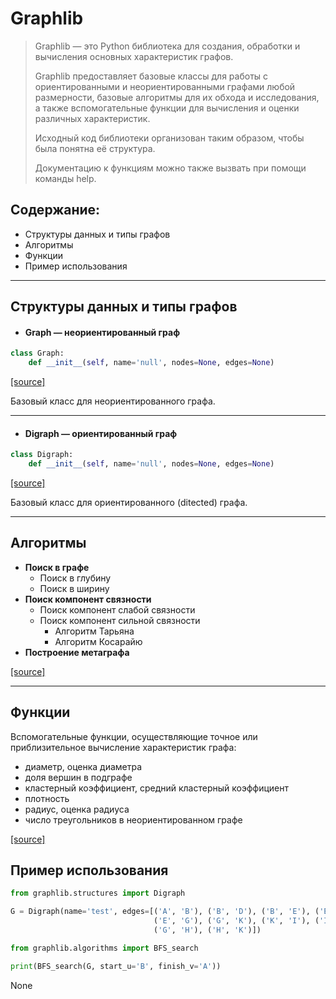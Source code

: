# Graphlib

> Graphlib — это Python библиотека для создания, обработки и вычисления основных характеристик графов.
>
>
> Graphlib предоставляет базовые классы для работы с ориентированными и неориентированными графами любой размерности,
> базовые алгоритмы для их обхода и исследования, а также вспомогательные функции для вычисления и оценки различных 
> характеристик.
>
> Исходный код библиотеки организован таким образом, чтобы была понятна её структура.
>
> Документацию к функциям можно также вызвать при помощи команды help.

## Содержание:
- Структуры данных и типы графов
- Алгоритмы
- Функции
- Пример использования

***

## Структуры данных и типы графов

- #### Graph — неориентированный граф


```python
class Graph:
    def __init__(self, name='null', nodes=None, edges=None)
```

[[source]](https://)

Базовый класс для неориентированного графа.

***

- #### Digraph — ориентированный граф


```python
class Digraph:
    def __init__(self, name='null', nodes=None, edges=None)
```

[[source]](https://)

Базовый класс для ориентированного (ditected) графа.

***

## Алгоритмы

- **Поиск в графе**
    - Поиск в глубину
    - Поиск в ширину
- **Поиск компонент связности**
    - Поиск компонент слабой связности 
    - Поиск компонент сильной связности
        - Алгоритм Тарьяна
        - Алгоритм Косарайю
- **Построение метаграфа**

[[source]](https://)

***

## Функции

Вспомогательные функции, осуществляющие точное или приблизительное вычисление характеристик графа:

- диаметр, оценка диаметра
- доля вершин в подграфе
- кластерный коэффициент, средний кластерный коэффициент
- плотность
- радиус, оценка радиуса
- число треугольников в неориентированном графе

[[source]](https://)

## Пример использования


```python
from graphlib.structures import Digraph

G = Digraph(name='test', edges=[('A', 'B'), ('B', 'D'), ('B', 'E'), ('E', 'B'),
                                ('E', 'G'), ('G', 'K'), ('K', 'I'), ('I', 'G'),
                                ('G', 'H'), ('H', 'K')])
```


```python
from graphlib.algorithms import BFS_search
```


```python
print(BFS_search(G, start_u='B', finish_v='A'))
```

None


```python

```
